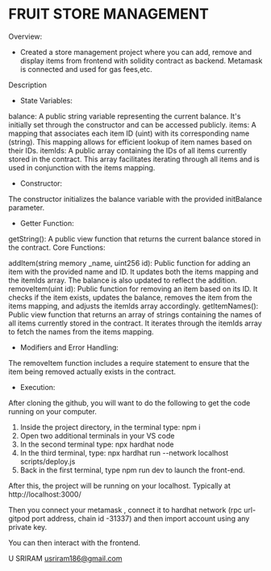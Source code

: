 # FRUIT STORE MANAGEMENT

Overview: 
- Created a store management project where you can add, remove and display items from frontend with solidity contract as backend. Metamask is connected and used for gas fees,etc. 

Description
- State Variables:

balance: A public string variable representing the current balance. It's initially set through the constructor and can be accessed publicly.
items: A mapping that associates each item ID (uint) with its corresponding name (string). This mapping allows for efficient lookup of item names based on their IDs.
itemIds: A public array containing the IDs of all items currently stored in the contract. This array facilitates iterating through all items and is used in conjunction with the items mapping.
- Constructor:

The constructor initializes the balance variable with the provided initBalance parameter.
- Getter Function:

getString(): A public view function that returns the current balance stored in the contract.
Core Functions:

addItem(string memory _name, uint256 id): Public function for adding an item with the provided name and ID. It updates both the items mapping and the itemIds array. The balance is also updated to reflect the addition.
removeItem(uint id): Public function for removing an item based on its ID. It checks if the item exists, updates the balance, removes the item from the items mapping, and adjusts the itemIds array accordingly.
getItemNames(): Public view function that returns an array of strings containing the names of all items currently stored in the contract. It iterates through the itemIds array to fetch the names from the items mapping.

- Modifiers and Error Handling:

The removeItem function includes a require statement to ensure that the item being removed actually exists in the contract.



- Execution:

After cloning the github, you will want to do the following to get the code running on your computer.

1. Inside the project directory, in the terminal type: npm i
2. Open two additional terminals in your VS code
3. In the second terminal type: npx hardhat node
4. In the third terminal, type: npx hardhat run --network localhost scripts/deploy.js
5. Back in the first terminal, type npm run dev to launch the front-end.

After this, the project will be running on your localhost. 
Typically at http://localhost:3000/

Then you connect your metamask , connect it to hardhat network (rpc url- gitpod port address, chain id -31337) and then import account using any private key.

You can then interact with the frontend.


U SRIRAM
usriram186@gmail.com
